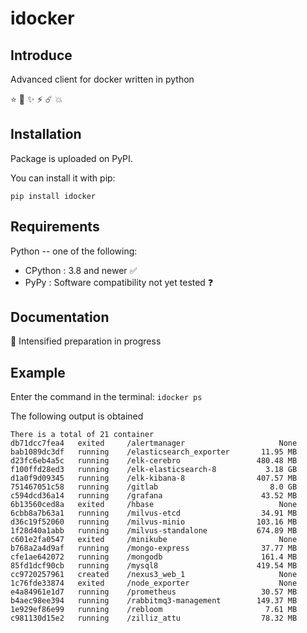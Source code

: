 # idocker

## Introduce

Advanced client for docker written in python

⭐️ 🌟 ✨ ⚡️ ☄️ 💥

## Installation

Package is uploaded on PyPI.

You can install it with pip:

```shell
pip install idocker
```

## Requirements

Python -- one of the following:

- CPython : 3.8 and newer ✅
- PyPy : Software compatibility not yet tested ❓

## Documentation

📄 Intensified preparation in progress

## Example


Enter the command in the terminal: `idocker ps`

The following output is obtained

```shell
There is a total of 21 container
db71dcc7fea4   exited     /alertmanager                     None
bab1089dc3df   running    /elasticsearch_exporter       11.95 MB
d23fc6eb4a5c   running    /elk-cerebro                 480.48 MB
f100ffd28ed3   running    /elk-elasticsearch-8           3.18 GB
d1a0f9d09345   running    /elk-kibana-8                407.57 MB
751467051c58   running    /gitlab                         8.0 GB
c594dcd36a14   running    /grafana                      43.52 MB
6b13560ced8a   exited     /hbase                            None
6cbb8a7b63a1   running    /milvus-etcd                  34.91 MB
d36c19f52060   running    /milvus-minio                103.16 MB
1f28d40a1abb   running    /milvus-standalone           674.89 MB
c601e2fa0547   exited     /minikube                         None
b768a2a4d9af   running    /mongo-express                37.77 MB
cfe1ae642072   running    /mongodb                      161.4 MB
85fd1dcf90cb   running    /mysql8                      419.54 MB
cc9720257961   created    /nexus3_web_1                     None
1c76fde33874   exited     /node_exporter                    None
e4a84961e1d7   running    /prometheus                   30.57 MB
b4aec98ee394   running    /rabbitmq3-management        149.37 MB
1e929ef86e99   running    /rebloom                       7.61 MB
c981130d15e2   running    /zilliz_attu                  78.32 MB
```
